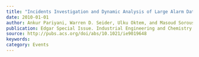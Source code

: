 ```yaml
---
title: "Incidents Investigation and Dynamic Analysis of Large Alarm Databases in Chemical Plants: A Fluidized-Catalytic-Cracking Unit Case Study"
date: 2010-01-01
author: Ankur Pariyani, Warren D. Seider, Ulku Oktem, and Masoud Soroush
publication: Edgar Special Issue. Industrial Engineering and Chemistry Research
source: http://pubs.acs.org/doi/abs/10.1021/ie9019648
keywords:
category: Events
---
```



